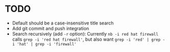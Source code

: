 # TODO
* Default should be a case-insensitive title search
* Add git commit and push integration
* Search recursively (add `-r` option):
  Currently `nb -i red hat firewall` calls `grep -i 'red hat firewall'`,
  but also want `grep -i 'red' | grep -i 'hat' | grep -i 'firewall'`
